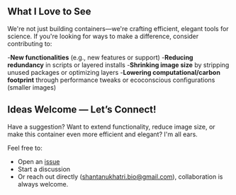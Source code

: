 ##  What I Love to See

We're not just building containers—we're crafting efficient, elegant tools for science. If you're looking for ways to make a difference, consider contributing to:

-**New functionalities** (e.g., new features or  support)
-**Reducing redundancy** in scripts or layered installs
-**Shrinking image size** by stripping unused packages or optimizing layers
-**Lowering computational/carbon footprint** through performance tweaks or ecoconscious configurations (smaller images)

##  Ideas Welcome — Let’s Connect!

Have a suggestion? Want to extend functionality, reduce image size, or make this container even more efficient and elegant? I'm all ears.

Feel free to:
- Open an [issue](https://github.com/Comp-era/Apptainer-Container-for-HADDOCK3/issues)
- Start a discussion
- Or reach out directly (shantanukhatri.bio@gmail.com),  collaboration is always welcome.

